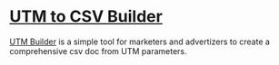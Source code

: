 # [UTM to CSV Builder](http://catherine.work/utmbuilder)

[UTM Builder](http://catherine.work/utmbuilder) is a simple tool for marketers and advertizers to create a comprehensive csv doc from UTM parameters.
